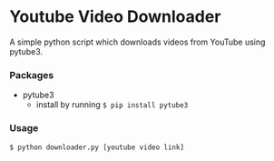 # Youtube Video Downloader

A simple python script which downloads videos from YouTube using pytube3.

### Packages 

- pytube3
    - install by running `$ pip install pytube3`

### Usage

 ` $ python downloader.py [youtube video link] `